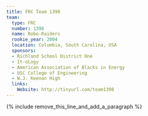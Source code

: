 ```yaml
---
title: FRC Team 1398
team:
  type: FRC
  number: 1398
  name: Robo-Raiders
  rookie_year: 2004
  location: Columbia, South Carolina, USA
  sponsors:
  - Richland School District One
  - It-oLogy
  - American Association of Blacks in Energy
  - USC College of Engineering
  - W.J. Keenan High
  links:
    Website: http://tinyurl.com/team1398
---
```


{% include remove_this_line_and_add_a_paragraph %}